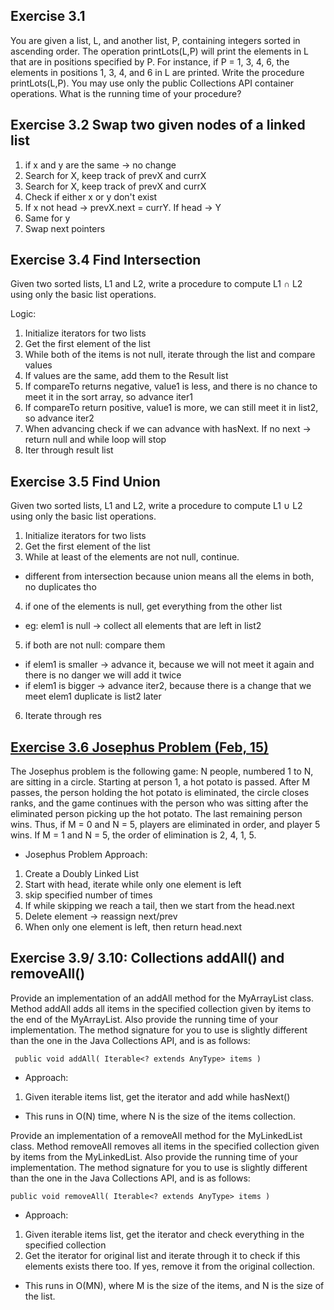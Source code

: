 ## Exercise 3.1

You are given a list, L, and another list, P, containing integers sorted in ascending order. The operation printLots(L,P) will print the elements in L that are in positions specified by P. For instance, if P = 1, 3, 4, 6, the elements in positions 1, 3, 4, and 6 in L are printed. Write the procedure printLots(L,P). You may use only the public Collections API container operations. What is the running time of your procedure?

## Exercise 3.2 Swap two given nodes of a linked list

1. if x and y are the same -> no change
2. Search for X, keep track of prevX and currX
3. Search for X, keep track of prevX and currX
4. Check if either x or y don't exist
5. If x not head -> prevX.next = currY. If head -> Y
6. Same for y
7. Swap next pointers

## Exercise 3.4 Find Intersection

Given two sorted lists, L1 and L2, write a procedure to compute L1 ∩ L2 using only the basic list operations.

Logic:

1. Initialize iterators for two lists
2. Get the first element of the list
3. While both of the items is not null, iterate through the list and compare values
4. If values are the same, add them to the Result list
5. If compareTo returns negative, value1 is less, and there is no chance to meet it in the sort array, so advance iter1
6. If compareTo return positive, value1 is more, we can still meet it in list2, so advance iter2
7. When advancing check if we can advance with hasNext. If no next -> return null and while loop will stop
8. Iter through result list

## Exercise 3.5 Find Union

Given two sorted lists, L1 and L2, write a procedure to compute L1 ∪ L2 using only the basic list operations.

1. Initialize iterators for two lists
2. Get the first element of the list
3. While at least of the elements are not null, continue.

- different from intersection because union means all the elems in both, no duplicates tho

4. if one of the elements is null, get everything from the other list

- eg: elem1 is null -> collect all elements that are left in list2

5. if both are not null: compare them

- if elem1 is smaller -> advance it, because we will not meet it again and there is no danger we will add it twice
- if elem1 is bigger -> advance iter2, because there is a change that we meet elem1 duplicate is list2 later

6. Iterate through res

## [Exercise 3.6 Josephus Problem (Feb, 15)](https://github.com/ayazhankadessova/LeetCode_Practice/blob/main/DSA_Book/Chapter3Exercises/src/JosephusIterableList.java)

The Josephus problem is the following game: N people, numbered 1 to N, are sitting in a circle. Starting at person 1, a hot potato is passed. After M passes, the person holding the hot potato is eliminated, the circle closes ranks, and the game continues with the person who was sitting after the eliminated person picking up the hot potato. The last remaining person wins. Thus, if M = 0 and N = 5, players are eliminated in order, and player 5 wins. If M = 1 and N = 5, the order of elimination is 2, 4, 1, 5.

- Josephus Problem Approach:

1. Create a Doubly Linked List
2. Start with head, iterate while only one element is left
3. skip specified number of times
4. If while skipping we reach a tail, then we start from the head.next
5. Delete element -> reassign next/prev
6. When only one element is left, then return head.next

## Exercise 3.9/ 3.10: Collections addAll() and removeAll()

Provide an implementation of an addAll method for the MyArrayList class. Method addAll adds all items in the specified collection given by items to the end of the MyArrayList. Also provide the running time of your implementation. The method signature for you to use is slightly different than the one in the Java Collections API, and is as follows:

```
 public void addAll( Iterable<? extends AnyType> items )
```

- Approach:

1. Given iterable items list, get the iterator and add while hasNext()

- This runs in O(N) time, where N is the size of the items collection.

Provide an implementation of a removeAll method for the MyLinkedList class. Method removeAll removes all items in the specified collection given by items from the MyLinkedList. Also provide the running time of your implementation. The method signature for you to use is slightly different than the one in the Java Collections API, and is as follows:

```
public void removeAll( Iterable<? extends AnyType> items )
```

- Approach:

1. Given iterable items list, get the iterator and check everything in the specified collection
2. Get the iterator for original list and iterate through it to check if this elements exists there too. If yes, remove it from the original collection.

- This runs in O(MN), where M is the size of the items, and N is the size of the list.
